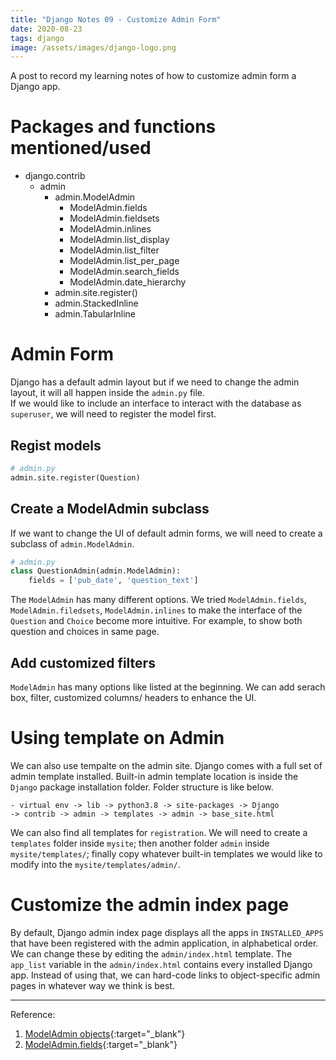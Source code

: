 ```yaml
---
title: "Django Notes 09 - Customize Admin Form"
date: 2020-08-23
tags: django
image: /assets/images/django-logo.png
---
```

<!--excerpt.start-->
A post to record my learning notes of how to customize admin form a Django app. <!--excerpt.end-->

# Packages and functions mentioned/used 
- django.contrib
	- admin
		- admin.ModelAdmin
			- ModelAdmin.fields
			- ModelAdmin.fieldsets
			- ModelAdmin.inlines
			- ModelAdmin.list_display  
			- ModelAdmin.list_filter
			- ModelAdmin.list_per_page
			- ModelAdmin.search_fields
			- ModelAdmin.date_hierarchy
		- admin.site.register()
		- admin.StackedInline
		- admin.TabularInline


# Admin Form
Django has a default admin layout but if we need to change the admin layout, it will all happen inside the `admin.py` file.  
If we would like to include an interface to interact with the database as `superuser`, we will need to register the model first. 

## Regist models  
```py
# admin.py
admin.site.register(Question)
```

## Create a ModelAdmin subclass  
If we want to change the UI of default admin forms, we will need to create a subclass of `admin.ModelAdmin`.  
```py
# admin.py
class QuestionAdmin(admin.ModelAdmin):
	fields = ['pub_date', 'question_text']
```  
The `ModelAdmin` has many different options. We tried `ModelAdmin.fields`, `ModelAdmin.filedsets`, `ModelAdmin.inlines` to make the interface of the `Question` and `Choice` become more intuitive. For example, to show both question and choices in same page.   

## Add customized filters  
`ModelAdmin` has many options like listed at the beginning. We can add serach box, filter, customized columns/ headers to enhance the UI. 

# Using template on Admin 
We can also use tempalte on the admin site. Django comes with a full set of admin template installed. Built-in admin template location is inside the `Django` package installation folder. Folder structure is like below.  
```
- virtual env -> lib -> python3.8 -> site-packages -> Django
-> contrib -> admin -> templates -> admin -> base_site.html
```  
We can also find all templates for `registration`. 
We will need to create a `templates` folder inside `mysite`; then another folder `admin` inside `mysite/templates/`; finally copy whatever built-in templates we would like to modify into the `mysite/templates/admin/`.

# Customize the admin index page  
By default, Django admin index page displays all the apps in `INSTALLED_APPS` that have been registered with the admin application, in alphabetical order. We can change these by editing the `admin/index.html` template. The `app_list` variable in the `admin/index.html` contains every installed Django app. Instead of using that, we can hard-code links to object-specific admin pages in whatever way we think is best.


***
Reference:   
1. [ModelAdmin objects](https://docs.djangoproject.com/en/3.1/ref/contrib/admin/#django.contrib.admin.ModelAdmin){:target="\_blank"}  
2. [ModelAdmin.fields](https://docs.djangoproject.com/en/3.1/ref/contrib/admin/#django.contrib.admin.ModelAdmin){:target="\_blank"}  